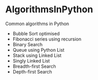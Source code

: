 # AlgorithmsInPython
Common algorithms in Python

 <ul>
  <li>Bubble Sort optimised</li>
  <li>Fibonacci series using recursion</li>
  <li>Binary Search</li>
  <li>Queue using Python List</li>
  <li>Stack using Linked List</li>
  <li>Singly Linked List</li>
 <li>Breadth-first Search</li>
 <li>Depth-first Search</li>
</ul>
  
  
